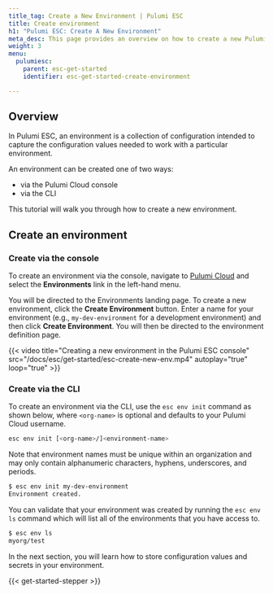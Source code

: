 ```yaml
---
title_tag: Create a New Environment | Pulumi ESC
title: Create environment
h1: "Pulumi ESC: Create A New Environment"
meta_desc: This page provides an overview on how to create a new Pulumi ESC environment.
weight: 3
menu:
  pulumiesc:
    parent: esc-get-started
    identifier: esc-get-started-create-environment

---
```


## Overview

In Pulumi ESC, an environment is a collection of configuration intended to capture the configuration values needed to work with a particular environment.

An environment can be created one of two ways:

- via the Pulumi Cloud console
- via the CLI

This tutorial will walk you through how to create a new environment.

## Create an environment

### Create via the console

To create an environment via the console, navigate to [Pulumi Cloud](https://app.pulumi.com) and select the **Environments** link in the left-hand menu.

You will be directed to the Environments landing page. To create a new environment, click the **Create Environment** button. Enter a name for your environment (e.g., `my-dev-environment` for a development environment) and then click **Create Environment**. You will then be directed to the environment definition page.

{{< video title="Creating a new environment in the Pulumi ESC console" src="/docs/esc/get-started/esc-create-new-env.mp4" autoplay="true" loop="true" >}}

### Create via the CLI

To create an environment via the CLI, use the `esc env init` command as shown below, where `<org-name>` is optional and defaults to your Pulumi Cloud username.

```bash
esc env init [<org-name>/]<environment-name>
```

Note that environment names must be unique within an organization and may only contain alphanumeric characters, hyphens, underscores, and periods.

```bash
$ esc env init my-dev-environment
Environment created.
```

You can validate that your environment was created by running the `esc env ls` command which will list all of the environments that you have access to.

```bash
$ esc env ls
myorg/test
```

In the next section, you will learn how to store configuration values and secrets in your environment.

{{< get-started-stepper >}}
